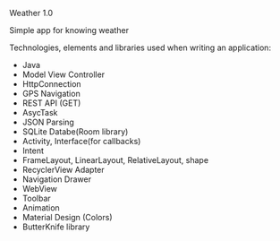 Weather 1.0

Simple app for knowing weather

Technologies, elements and libraries used when writing an application:
- Java
- Model View Controller
- HttpConnection
- GPS Navigation
- REST API (GET)
- AsycTask
- JSON Parsing
- SQLite Databe(Room library)
- Activity, Interface(for callbacks)
- Intent
- FrameLayout, LinearLayout, RelativeLayout, shape
- RecyclerView Adapter
- Navigation Drawer
- WebView
- Toolbar
- Animation
- Material Design (Colors)
- ButterKnife library